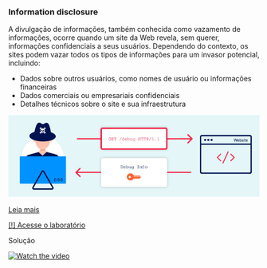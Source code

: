 ### Information disclosure

A divulgação de informações, também conhecida como vazamento de informações, ocorre quando um site da Web revela, sem querer, informações confidenciais a seus usuários. Dependendo do contexto, os sites podem vazar todos os tipos de informações para um invasor potencial, incluindo:

- Dados sobre outros usuários, como nomes de usuário ou informações financeiras
- Dados comerciais ou empresariais confidenciais
- Detalhes técnicos sobre o site e sua infraestrutura

![infodis](../../img/information-disclosure-.jpg)

[Leia mais](https://portswigger.net/web-security/information-disclosure)

[[!] Acesse o laboratório](https://portswigger.net/web-security/logic-flaws/examples/lab-logic-flaws-excessive-trust-in-client-side-controls)

Solução


[![Watch the video](https://img.youtube.com/vi/Vlyx_GpL3Sg/0.jpg)](https://www.youtube.com/watch?v=Vlyx_GpL3Sg)
